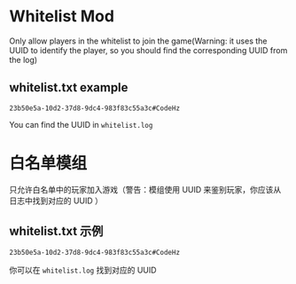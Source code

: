 # Whitelist Mod
Only allow players in the whitelist to join the game(Warning: it uses the UUID to identify the player, so you should find the corresponding UUID from the log)

## whitelist.txt example
```
23b50e5a-10d2-37d8-9dc4-983f83c55a3c#CodeHz
```
You can find the UUID in `whitelist.log`

# 白名单模组
只允许白名单中的玩家加入游戏（警告：模组使用 UUID 来鉴别玩家，你应该从日志中找到对应的 UUID ）

## whitelist.txt 示例
```
23b50e5a-10d2-37d8-9dc4-983f83c55a3c#CodeHz
```
你可以在 `whitelist.log` 找到对应的 UUID